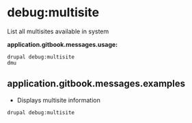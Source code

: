 # debug:multisite
List all multisites available in system

**application.gitbook.messages.usage:**
```
drupal debug:multisite
dmu
```

## application.gitbook.messages.examples
* Displays multisite information
```
drupal debug:multisite
```
